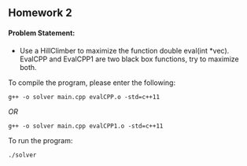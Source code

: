 ## Homework 2
#### Problem Statement:
* Use a HillClimber to maximize the function double eval(int *vec).  EvalCPP and EvalCPP1 are two black box functions, try to maximize both.

To compile the program, please enter the following:
```
g++ -o solver main.cpp evalCPP.o -std=c++11
```

  *OR*
               
```
g++ -o solver main.cpp evalCPP1.o -std=c++11
```

To run the program:
```
./solver
```

